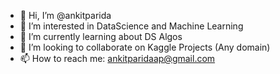 - 👋 Hi, I’m @ankitparida
- 👀 I’m interested in DataScience and Machine Learning
- 🌱 I’m currently learning about DS Algos
- 💞️ I’m looking to collaborate on Kaggle Projects (Any domain)
- 📫 How to reach me: ankitparidaap@gmail.com

<!---
ankitparida/ankitparida is a ✨ special ✨ repository because its `README.md` (this file) appears on your GitHub profile.
You can click the Preview link to take a look at your changes.
--->
